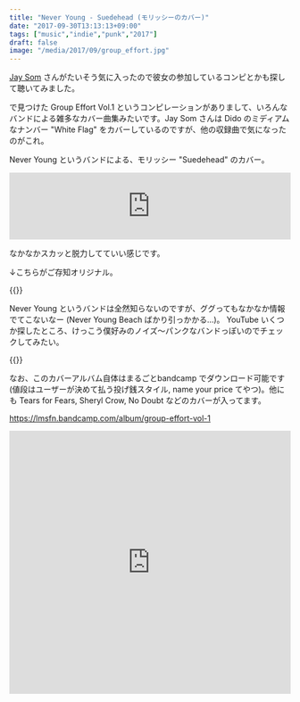 ```yaml
---
title: "Never Young - Suedehead (モリッシーのカバー)"
date: "2017-09-30T13:13:13+09:00"
tags: ["music","indie","punk","2017"]
draft: false
image: "/media/2017/09/group_effort.jpg"
---
```


[Jay Som](/post/201709/jay-som-everybody-works/) さんがたいそう気に入ったので彼女の参加しているコンピとかも探して聴いてみました。

で見つけた Group Effort Vol.1 というコンピレーションがありまして、いろんなバンドによる雑多なカバー曲集みたいです。Jay Som さんは Dido のミディアムなナンバー "White Flag" をカバーしているのですが、他の収録曲で気になったのがこれ。

Never Young というバンドによる、モリッシー "Suedehead" のカバー。

<div class="embed">
<iframe style="border: 0; width: 100%; height: 120px;" src="https://bandcamp.com/EmbeddedPlayer/album=2464006688/size=large/bgcol=ffffff/linkcol=0687f5/tracklist=false/artwork=small/track=1889612601/transparent=true/" seamless><a href="http://lmsfn.bandcamp.com/album/group-effort-vol-1">Group Effort Vol. 1 by Never Young</a></iframe>
</div>

なかなかスカッと脱力してていい感じです。

↓こちらがご存知オリジナル。

{{<youtube src="0AvuweztG4Q" title="Morrissey - Suedehead">}}

Never Young というバンドは全然知らないのですが、ググってもなかなか情報でてこないなー (Never Young Beach ばかり引っかかる…)。 YouTube いくつか探したところ、けっこう僕好みのノイズ〜パンクなバンドっぽいのでチェックしてみたい。

{{<youtube src="CCMck4DnpxA" title="Never Young - Like A Version" >}}

なお、このカバーアルバム自体はまるごとbandcamp でダウンロード可能です(値段はユーザーが決めて払う投げ銭スタイル, name your price てやつ)。他にも Tears for Fears, Sheryl Crow, No Doubt などのカバーが入ってます。

https://lmsfn.bandcamp.com/album/group-effort-vol-1

<iframe style="border: 0; width: 100%; height: 472px;" src="https://bandcamp.com/EmbeddedPlayer/album=2464006688/size=large/bgcol=ffffff/linkcol=0687f5/artwork=small/transparent=true/" seamless><a href="http://lmsfn.bandcamp.com/album/group-effort-vol-1">Group Effort Vol. 1 by LMSFN</a></iframe>
